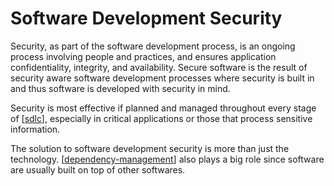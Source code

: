 # Software Development Security

Security, as part of the software development process, is an ongoing process involving people and practices, and ensures application confidentiality, integrity, and availability. Secure software is the result of security aware software development processes where security is built in and thus software is developed with security in mind.

Security is most effective if planned and managed throughout every stage of [[sdlc]], especially in critical applications or those that process sensitive information.

The solution to software development security is more than just the technology. [[dependency-management]] also plays a big role since software are usually built on top of other softwares.

[//begin]: # "Autogenerated link references for markdown compatibility"
[sdlc]: sdlc "Software Development Life Cycle (SDLC)"
[dependency-management]: dependency-management "Dependencies Management"
[//end]: # "Autogenerated link references"

